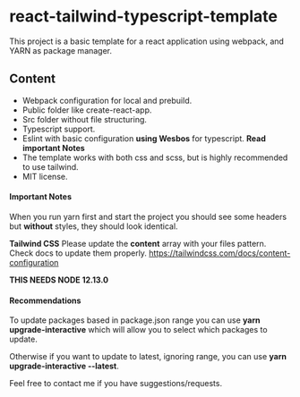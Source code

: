 # react-tailwind-typescript-template
This project is a basic template for a react application using webpack, and
YARN as package manager.

## Content
* Webpack configuration for local and prebuild.
* Public folder like create-react-app.
* Src folder without file structuring.
* Typescript support.
* Eslint with basic configuration **using Wesbos** for typescript. **Read important Notes**
* The template works with both css and scss, but is highly recommended to use tailwind.
* MIT license.

#### Important Notes

When you run yarn first and start the project you should see some headers but **without** styles,
they should look identical.

**Tailwind CSS** 
Please update the **content** array with your files pattern. Check docs to update them properly.
https://tailwindcss.com/docs/content-configuration

**THIS NEEDS NODE 12.13.0**

#### Recommendations

To update packages based in package.json range you can use **yarn upgrade-interactive** which will allow you to select which packages to update.

Otherwise if you want to update to latest, ignoring range, you can use **yarn upgrade-interactive --latest**.

Feel free to contact me if you have suggestions/requests.
